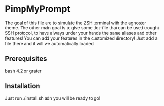 # PimpMyPrompt
The goal of this file are to simulate the ZSH terminal with the agnoster theme. 
The other main goal is to give some dot-file that can be used trought SSH protocol, to have always under your hands the same aliases and other features!
You can add your features in the customized directory! Just add a file there and it will we automatically loaded!

## Prerequisites
bash 4.2 or grater

## Installation
Just run ./install.sh adn you will be ready to go!
